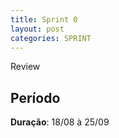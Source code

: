 ```yaml
---
title: Sprint 0
layout: post
categories: SPRINT
---
```

Review

## Período

**Duração**: 18/08 à 25/09
